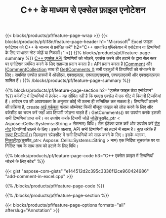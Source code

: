 ﻿---
title: C++ के माध्यम से एक्सेल फ़ाइल एनोटेशन
url: /hi/cpp/annotation/
description: C++ लाइब्रेरी के साथ Excel और OpenOffice स्प्रैडशीट की डेटा एनोटेशन टिप्पणियां जोड़ें या निकालें.
---
{{< blocks/products/pf/feature-page-wrap >}}
{{< blocks/products/pf/i18n/feature-page-header h1="Microsoft<sup>&reg;</sup> Excel फ़ाइल एनोटेशन को C++ के माध्यम से प्रबंधित करें" h2="C++ आधारित एप्लिकेशन में एनोटेशन या टिप्पणियों के लिए साधारण नोट जोड़ें या निकालें।" >}}
{{% blocks/products/pf/feature-page-summary %}}
[C++ एक्सेल API](/cells/cpp/) टिप्पणियों को जोड़ने, एक्सेस करने और हटाने के द्वारा सेल स्तर पर एनोटेशन प्रबंधित करने के लिए सहायता प्रदान करता है। API प्रदान करता है [IComment](https://reference.aspose.com/cells/cpp/class/aspose.cells.i_comment) और [ICommentCollection](https://reference.aspose.com/cells/cpp/class/aspose.cells.i_comment_collection) साथ ही [GetIComments ()](https://reference.aspose.com/cells/cpp/class/aspose.cells.i_worksheet#ae7cce5f85b7b25a1e5c58df1b613ca5a) सभी पहलुओं में टिप्पणियों को संभालने के लिए। समर्थित एक्सेल प्रारूपों में ओडीएस, एक्सएलएस, एक्सएलएसएक्स, एक्सएलएसबी और एक्सएलएसएम शामिल हैं।
{{% /blocks/products/pf/feature-page-summary %}}

{{% blocks/products/pf/feature-page-section h2="एक्सेल फाइल डेटा एनोटेशन" %}}
वर्कशीट में टिप्पणियों में हेरफेर - यह सीमित नहीं है कि एमएस एक्सेल में एक शीट में कितनी टिप्पणियां हैं। आवेदन पत्र की आवश्यकता के अनुसार कोई भी उतना ही सम्मिलित कर सकता है। टिप्पणियाँ डालने की प्रक्रिया है, create [आई वर्कबुक](https://reference.aspose.com/cells/cpp/class/aspose.cells.i_workbook) क्लास ऑब्जेक्ट किसी मौजूदा फ़ाइल को लोड करने के लिए और वर्कशीट का चयन करें जहाँ आप टिप्पणी जोड़ना चाहते हैं। GetComments() का उपयोग करके इसकी सभी टिप्पणियां प्राप्त करें। का उपयोग करके टिप्पणी जोड़ें [जोड़ें](https://reference.aspose.com/cells/cpp/class/aspose.cells.i_comment_collection#a3f014415e292fa15c6220e9727dad384)(घुसपैठ_ptr < Aspose::Cells::Systems::String > सेलनाम) विधि। सेल इंडेक्स प्राप्त करें और उपयोग करें [सेट नोट](https://reference.aspose.com/cells/cpp/com.aspose.cells/comment#Note) टिप्पणियाँ डालने के लिए। इसके अलावा, API सभी टिप्पणियों को हटाने में सक्षम है। कुछ तरीके हैं [स्पष्ट टिप्पणियाँ ()](https://reference.aspose.com/cells/cpp/class/aspose.cells.i_worksheet#ad4e0ea291ae60fc1b5d815e520edc6c3) डिज़ाइनर स्प्रेडशीट में सभी टिप्पणियों को साफ़ करने के लिए। इसके अलावा, [निकालेंएट](https://reference.aspose.com/cells/cpp/class/aspose.cells.i_worksheet_collection#addabcc7d7d76874694018fb3ba37b72c)(घुसपैठ_ptr< Aspose::Cells::Systems::String > नाम) एक निर्दिष्ट सूचकांक पर या निर्दिष्ट नाम के साथ तत्व को हटाने के लिए विधि।

{{% blocks/products/pf/feature-page-code h3="C++ एक्सेल फ़ाइल में टिप्पणियाँ जोड़ने के लिए कोड" %}}

{{< gist "aspose-com-gists" "e144512d2c395c3336f12ce960424686" "add-comment-in-excel.cpp" >}}

{{% /blocks/products/pf/feature-page-code %}}

{{% /blocks/products/pf/feature-page-section %}}

{{< blocks/products/pf/feature-page-options formats="all" afterslug="Annotation" >}}